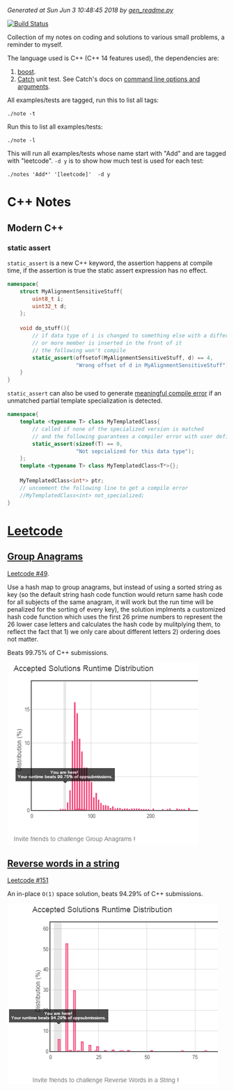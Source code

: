 *Generated at Sun Jun  3 10:48:45 2018 by [gen_readme.py](gen_readme.py)*

[![Build Status](https://travis-ci.org/murphytalk/coding_notes.svg?branch=master)](https://travis-ci.org/murphytalk/coding_notes)

Collection of my notes on coding and solutions to various small problems, a reminder to myself.

The language used is C++ (C++ 14 features used), the dependencies are:

 1. [boost](http://www.boost.org/).
 1. [Catch](https://github.com/philsquared/Catch) unit test. See Catch's docs on [command line options and arguments](https://github.com/philsquared/Catch/blob/master/docs/command-line.md).

All examples/tests are tagged, run this to list all tags:

```
./note -t 
```
Run this to list all examples/tests:

```
./note -l
```
This will run all examples/tests whose name start with "Add" and are tagged with "leetcode". `-d y` is to show how much test is used for each test:

```
./notes 'Add*' '[leetcode]'  -d y
```

# C++ Notes
## Modern C++
### static assert

 `static_assert` is a new C++ keyword, the assertion happens at compile time, if the assertion is true the static assert expression has no effect.


```c++
namespace{
    struct MyAlignmentSensitiveStuff{
        uint8_t i;
        uint32_t d;
    };

    void do_stuff(){
        // if data type of i is changed to something else with a different size,
        // or more member is inserted in the front of it
        // the following won't compile
        static_assert(offsetof(MyAlignmentSensitiveStuff, d) == 4,
                      "Wrong offset of d in MyAlignmentSensitiveStuff");
    }
}

```
  `static_assert` can also be used to generate [meaningful compile error](src/c++notes/modern-c++/cxx11.cpp#L32) if an unmatched partial template specialization is detected.

```c++
namespace{
    template <typename T> class MyTemplatedClass{
        // called if none of the specialized version is matched
        // and the following guarantees a compiler error with user defined error message
        static_assert(sizeof(T) == 0,
                      "Not sepcialized for this data type");
    };
    template <typename T> class MyTemplatedClass<T*>{};

    MyTemplatedClass<int*> ptr;
    // uncomment the following line to get a compile error
    //MyTemplatedClass<int> not_specialized;
}

```
# [Leetcode](https://leetcode.com/)
## [Group Anagrams](src/leetcode/group_anagrams.cpp#L15)

[Leetcode #49](https://leetcode.com/problems/anagrams/).

Use a hash map to group anagrams, but instead of using a sorted string as key (so the default string hash code function would return same hash code for all subjects of the same anagram, it will work but the run time will be penalized for the sorting of every key), the solution implments a customized hash code function which uses the first 26 prime numbers to represent the 26 lower case letters and calculates the hash code by mulitplying them, to reflect the fact that 1) we only care about different letters 2) ordering does not matter.

Beats 99.75% of C++ submissions.

 ![Screenshot](img/leetcode/Anagrams.PNG)

## [Reverse words in a string](src/leetcode/reverse_words.cpp#L12)

[Leetcode #151](https://leetcode.com/problems/reverse-words-in-a-string/)

An in-place `O(1)` space solution, beats 94.29% of C++ submissions.

 ![Screenshot](img/leetcode/RevserseWordsInString.PNG)
